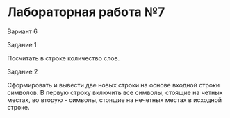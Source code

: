 # Лабораторная работа №7

Вариант 6

Задание 1

Посчитать в строке количество слов.

Задание 2

Сформировать и вывести две новых строки на основе входной строки символов. 
В первую строку включить все символы, стоящие на четных местах, во вторую - символы, стоящие на нечетных местах в исходной строке.
